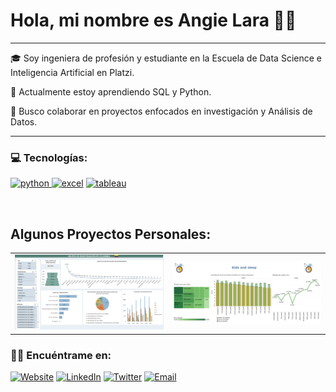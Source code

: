 <h1> Hola, mi nombre es Angie Lara 👩‍💻 </h1> 


---

🎓 Soy ingeniera de profesión y estudiante en la Escuela de Data Science e Inteligencia Artificial en Platzi.
 
🌱 Actualmente estoy aprendiendo SQL y Python.
 
👯 Busco colaborar en proyectos enfocados en investigación y Análisis de Datos.

----

<h3> 💻 Tecnologías: </h3>

<p align="left">
<a href="https://github.com/angielaraf/Analisis-de-los-mejores-libros-de-Amazon"><img src="https://img.shields.io/badge/python-FFFF00.svg?style=for-the-badge&logo=python&logoColor=0768a8&labelColor=ffffff" alt="python">
</a>
<a href="https://angielara.com/category/excel/"><img src="https://img.shields.io/badge/excel-darkgreen.svg?style=for-the-badge&logo=microsoft%20excel&logoColor=darkgreen&labelColor=ffffff" alt="excel"></a>
</a> 
<a href="https://angielara.com/category/tableau/"><img src="https://img.shields.io/badge/tableau-FF6F00.svg?style=for-the-badge&logo=tableau&logoColor=FF6F00&labelColor=ffffff" alt="tableau"></a>
</p><br
        
---
## Algunos Proyectos Personales:

<table style="width:100%">
<tr>
<td>
<a href="https://angielara.com/analisis-de-grupos-de-investigacion-en-scienti-colombia/">
<img src="https://github.com/angielaraf/Analisis-de-grupos-de-investigacion-reconocidos-en-SCienTI-Colombia/blob/main/images/Dashboard.PNG">
</a>
</td>
<td>
<a href="https://public.tableau.com/app/profile/angielara/viz/Kidsandsleep/Dashboard1">
<img src="https://github.com/angielaraf/angielaraf/blob/main/Images/Kids_and_Sleep.png">
</a>
</td>
</tr>
</table>

<h3> 🤝🏻 Encuéntrame en: </h3>

<p align="left">
<a href="https://angielara.com" target="_blank"><img alt="Website" src="https://img.shields.io/badge/Website-www.angielara.com-purple?style=flat&logo=google-chrome"></a>
<a href="https://www.linkedin.com/in/angie-k-l-886480234/" target="_blank"><img alt="LinkedIn" src="https://img.shields.io/badge/LinkedIn-@AngieLara-blue?style=flat&logo=linkedin"></a>
<a href="https://twitter.com/angielara_f/" target="_blank"><img alt="Twitter" src="https://img.shields.io/badge/Twitter-@angielara_f-blue?style=flat&logo=twitter"></a>
<a href="mailto:contacto@angielara.com"><img alt="Email" src="https://img.shields.io/badge/Email-contacto@angielara.com-red?style=flat&logo=gmail"></a>
</p>

